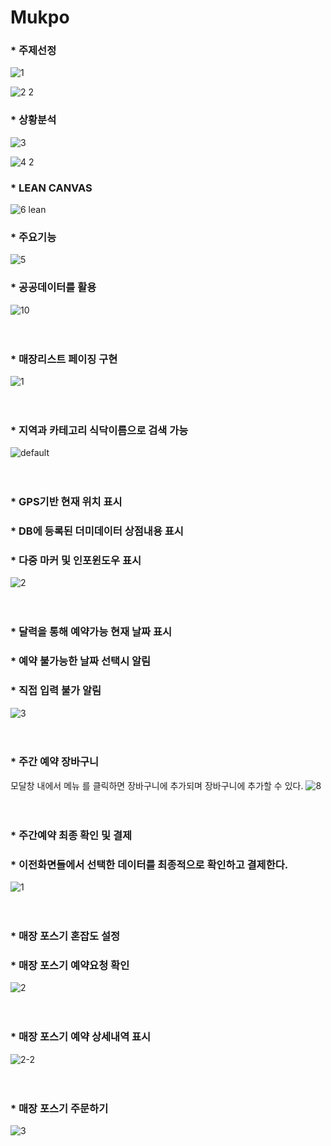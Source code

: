 # Mukpo 

### * 주제선정
![1](https://user-images.githubusercontent.com/32383284/43986903-ef5d3aa2-9d53-11e8-9678-e6b3619be212.jpg)

![2 2](https://user-images.githubusercontent.com/32383284/43986916-0faae228-9d54-11e8-815b-6a95d066e9da.jpg)






### * 상황분석
![3](https://user-images.githubusercontent.com/32383284/43986925-496fe170-9d54-11e8-9a66-b123cb09465d.jpg)

![4 2](https://user-images.githubusercontent.com/32383284/43986929-59f475e2-9d54-11e8-883f-31681163bba2.jpg)




### * LEAN CANVAS
![6 lean](https://user-images.githubusercontent.com/32383284/43986944-85e06e90-9d54-11e8-9767-a08f25bc5852.jpg)








### * 주요기능
![5](https://user-images.githubusercontent.com/32383284/43986954-96c0437a-9d54-11e8-83ac-0c456288cc0f.jpg)





### * 공공데이터를 활용
![10](https://user-images.githubusercontent.com/32383284/42022451-55d8b8f2-7af8-11e8-8416-70e7fe9ec9e5.png)


　
   
   
   
  
### * 매장리스트 페이징 구현
![1](https://user-images.githubusercontent.com/32383284/42022245-c591b2d0-7af7-11e8-85dc-660b105aa573.png)



　 
  
  
   
### * 지역과 카테고리 식닥이름으로 검색 가능
![default](https://user-images.githubusercontent.com/32383284/43310882-cd2688ee-91c3-11e8-9b13-bb920af7a5a3.PNG)
  
  
  　  
    
    
    
### * GPS기반 현재 위치 표시 
### * DB에 등록된 더미데이터 상점내용 표시
### * 다중 마커 및 인포윈도우 표시
![2](https://user-images.githubusercontent.com/32383284/42023375-a9358e60-7afa-11e8-9a54-ddcca52ca651.png)
  
  
　
 
 
### * 달력을 통해 예약가능 현재 날짜 표시
### * 예약 불가능한 날짜 선택시 알림
### * 직접 입력 불가 알림
![3](https://user-images.githubusercontent.com/32383284/42023861-da42b8ce-7afb-11e8-95b6-085a29f6c9a1.png)


　
 
 
 
### * 주간 예약 장바구니 
모달창 내에서 메뉴 를 클릭하면 장바구니에 추가되며 장바구니에 추가할 수 있다.
![8](https://user-images.githubusercontent.com/32383284/42024171-8d1b816a-7afc-11e8-810a-92e05dfb8f4c.png)


　
 
 
 
### * 주간예약 최종 확인 및 결제
### * 이전화면들에서 선택한 데이터를 최종적으로 확인하고 결제한다.
![1](https://user-images.githubusercontent.com/32383284/43311176-976e3fac-91c4-11e8-97c6-d21cac8ae378.PNG)


　
 
 
 
### * 매장 포스기 혼잡도 설정
### * 매장 포스기 예약요청 확인
![2](https://user-images.githubusercontent.com/32383284/43311244-d9c98668-91c4-11e8-9140-b5cd8ae9a6f9.PNG)


　
 
 
 
### * 매장 포스기 예약 상세내역 표시
![2-2](https://user-images.githubusercontent.com/32383284/43311325-14942b04-91c5-11e8-87d0-493898b34c0c.PNG)


　
 
 
 
### * 매장 포스기 주문하기
![3](https://user-images.githubusercontent.com/32383284/43311359-328344c4-91c5-11e8-9a1e-2992c7134fe7.PNG)
